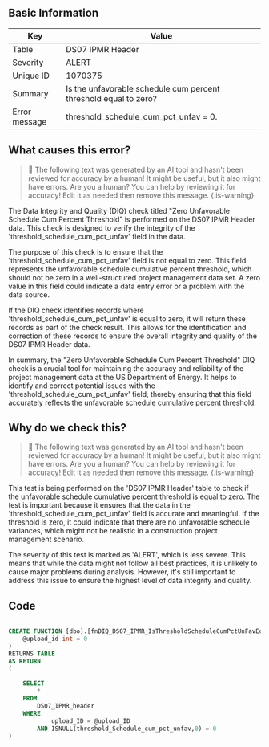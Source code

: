 ## Basic Information
| Key         | Value          |
|-------------|----------------|
| Table       | DS07 IPMR Header |
| Severity    | ALERT |
| Unique ID   | 1070375   |
| Summary     | Is the unfavorable schedule cum percent threshold equal to zero? |
| Error message | threshold_schedule_cum_pct_unfav = 0. |

## What causes this error?

> :robot: The following text was generated by an AI tool and hasn't been reviewed for accuracy by a human! It might be useful, but it also might have errors. Are you a human? You can help by reviewing it for accuracy! Edit it as needed then remove this message.
{.is-warning}

The Data Integrity and Quality (DIQ) check titled "Zero Unfavorable Schedule Cum Percent Threshold" is performed on the DS07 IPMR Header data. This check is designed to verify the integrity of the 'threshold_schedule_cum_pct_unfav' field in the data.

The purpose of this check is to ensure that the 'threshold_schedule_cum_pct_unfav' field is not equal to zero. This field represents the unfavorable schedule cumulative percent threshold, which should not be zero in a well-structured project management data set. A zero value in this field could indicate a data entry error or a problem with the data source.

If the DIQ check identifies records where 'threshold_schedule_cum_pct_unfav' is equal to zero, it will return these records as part of the check result. This allows for the identification and correction of these records to ensure the overall integrity and quality of the DS07 IPMR Header data.

In summary, the "Zero Unfavorable Schedule Cum Percent Threshold" DIQ check is a crucial tool for maintaining the accuracy and reliability of the project management data at the US Department of Energy. It helps to identify and correct potential issues with the 'threshold_schedule_cum_pct_unfav' field, thereby ensuring that this field accurately reflects the unfavorable schedule cumulative percent threshold.
## Why do we check this?

> :robot: The following text was generated by an AI tool and hasn't been reviewed for accuracy by a human! It might be useful, but it also might have errors. Are you a human? You can help by reviewing it for accuracy! Edit it as needed then remove this message.
{.is-warning}

This test is being performed on the 'DS07 IPMR Header' table to check if the unfavorable schedule cumulative percent threshold is equal to zero. The test is important because it ensures that the data in the 'threshold_schedule_cum_pct_unfav' field is accurate and meaningful. If the threshold is zero, it could indicate that there are no unfavorable schedule variances, which might not be realistic in a construction project management scenario. 

The severity of this test is marked as 'ALERT', which is less severe. This means that while the data might not follow all best practices, it is unlikely to cause major problems during analysis. However, it's still important to address this issue to ensure the highest level of data integrity and quality.
## Code

```sql

CREATE FUNCTION [dbo].[fnDIQ_DS07_IPMR_IsThresholdScheduleCumPctUnFavEqToZero] (
	@upload_id int = 0
)
RETURNS TABLE
AS RETURN
(
	
	SELECT 
		*
	FROM
		DS07_IPMR_header
	WHERE
			upload_ID = @upload_ID
		AND ISNULL(threshold_Schedule_cum_pct_unfav,0) = 0
)
```

